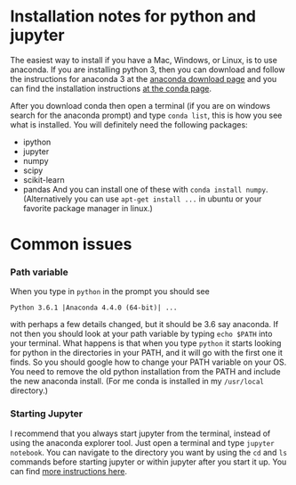 Installation notes for python and jupyter
=======================

The easiest way to install if you have a Mac, Windows, or Linux, is to use anaconda.
If you are installing python 3, then you can download and follow the instructions for anaconda 3 at the [anaconda download page](https://www.anaconda.com/download/#linux) and you can find the installation instructions [at the conda page](https://www.anaconda.com/download/).

After you download conda then open a terminal (if you are on windows search for the anaconda prompt) and type `conda list`, this is how you see what is installed.  You will definitely need the following packages:
- ipython
- jupyter
- numpy
- scipy
- scikit-learn
- pandas
And you can install one of these with `conda install numpy`. 
(Alternatively you can use `apt-get install ...` in ubuntu or your favorite package manager in linux.)

Common issues
=======================

### Path variable
When you type in `python` in the prompt you should see 
```
Python 3.6.1 |Anaconda 4.4.0 (64-bit)| ...
```
with perhaps a few details changed, but it should be 3.6 say anaconda.  If not then you should look at your path variable by typing `echo $PATH` into your terminal.  What happens is that when you type `python` it starts looking for python in the directories in your PATH, and it will go with the first one it finds.  So you should google how to change your PATH variable on your OS.  You need to remove the old python installation from the PATH and include the new anaconda install.  (For me conda is installed in my `/usr/local` directory.)

### Starting Jupyter
I recommend that you always start jupyter from the terminal, instead of using the anaconda explorer tool.  Just open a terminal and type `jupyter notebook`.  You can navigate to the directory you want by using the `cd` and `ls` commands before starting jupyter or within jupyter after you start it up.  You can find [more instructions here](https://jupyter.readthedocs.io/en/latest/running.html).
